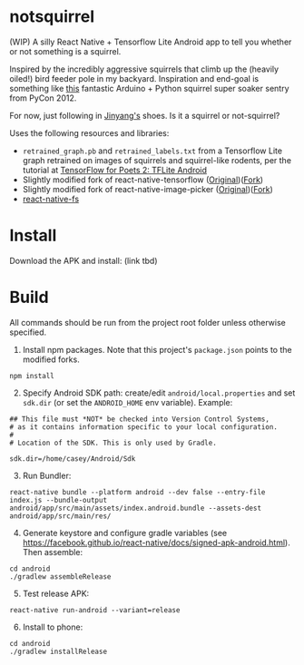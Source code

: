 # notsquirrel
(WIP) A silly React Native + Tensorflow Lite Android app to tell you whether or not something is a squirrel.

Inspired by the incredibly aggressive squirrels that climb up the (heavily oiled!) bird feeder pole in my backyard. Inspiration and end-goal is something like [this](https://www.slideshare.net/kgrandis/pycon-2012-militarizing-your-backyard-computer-vision-and-the-squirrel-hordes) fantastic Arduino + Python squirrel super soaker sentry from PyCon 2012.

For now, just following in [Jinyang's](https://www.youtube.com/watch?v=vIci3C4JkL0) shoes. Is it a squirrel or not-squirrel?

Uses the following resources and libraries:

* `retrained_graph.pb` and `retrained_labels.txt` from a Tensorflow Lite graph retrained on images of squirrels and squirrel-like rodents, per the tutorial at [TensorFlow for Poets 2: TFLite Android](https://codelabs.developers.google.com/codelabs/tensorflow-for-poets-2-tflite/#0)
* Slightly modified fork of react-native-tensorflow ([Original](https://github.com/reneweb/react-native-tensorflow))([Fork](https://github.com/sometimescasey/react-native-tensorflow/tree/revision))
* Slightly modified fork of react-native-image-picker ([Original](https://github.com/react-community/react-native-image-picker/))([Fork](https://github.com/sometimescasey/react-native-image-picker))
* [react-native-fs](https://github.com/itinance/react-native-fs)

# Install
Download the APK and install: (link tbd)

# Build
All commands should be run from the project root folder unless otherwise specified.

1) Install npm packages. Note that this project's `package.json` points to the modified forks.
```
npm install
```

2) Specify Android SDK path: create/edit `android/local.properties` and set `sdk.dir` (or set the `ANDROID_HOME` env variable). Example:
```
## This file must *NOT* be checked into Version Control Systems,
# as it contains information specific to your local configuration.
#
# Location of the SDK. This is only used by Gradle.

sdk.dir=/home/casey/Android/Sdk
```

3) Run Bundler:
```
react-native bundle --platform android --dev false --entry-file index.js --bundle-output android/app/src/main/assets/index.android.bundle --assets-dest android/app/src/main/res/
```

4) Generate keystore and configure gradle variables (see https://facebook.github.io/react-native/docs/signed-apk-android.html). Then assemble:
```
cd android
./gradlew assembleRelease
```

5) Test release APK:
```
react-native run-android --variant=release
```

6) Install to phone:
```
cd android
./gradlew installRelease
```
